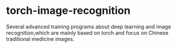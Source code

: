# torch-image-recognition
Several advanced training programs about deep learning and image recognition,which are mainly based on torch and focus on Chinese traditional medicine images. 
